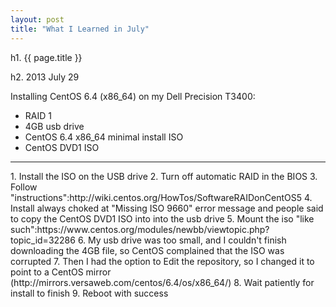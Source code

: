 ```yaml
---
layout: post
title: "What I Learned in July"
---
```


h1. {{ page.title }}

h2. 2013 July 29

Installing CentOS 6.4 (x86_64) on my Dell Precision T3400:

 * RAID 1
 * 4GB usb drive
 * CentOS 6.4 x86_64 minimal install ISO
 * CentOS DVD1 ISO
<hr>
1. Install the ISO on the USB drive
2. Turn off automatic RAID in the BIOS
3. Follow "instructions":http://wiki.centos.org/HowTos/SoftwareRAIDonCentOS5
4. Install always choked at "Missing ISO 9660" error message and people said to copy the CentOS DVD1 ISO into into the usb drive
5. Mount the iso "like such":https://www.centos.org/modules/newbb/viewtopic.php?topic_id=32286
6. My usb drive was too small, and I couldn't finish downloading the 4GB file, so CentOS complained that the ISO was corrupted
7. Then I had the option to Edit the repository, so I changed it to point to a CentOS mirror (http://mirrors.versaweb.com/centos/6.4/os/x86_64/)
8. Wait patiently for install to finish
9. Reboot with success
